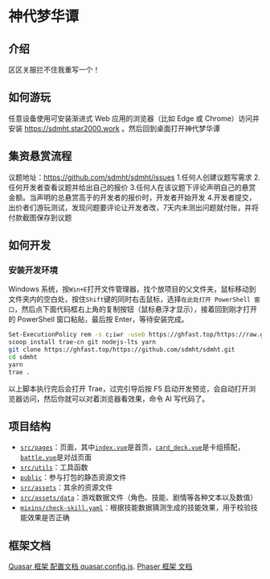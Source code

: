 # 神代梦华谭

## 介绍

区区关服拦不住我重写一个！

## 如何游玩

任意设备使用可安装渐进式 Web 应用的浏览器（比如 Edge 或 Chrome）访问并安装 https://sdmht.star2000.work 。然后回到桌面打开神代梦华谭

## 集资悬赏流程
议题地址：https://github.com/sdmht/sdmht/issues
1.任何人创建议题写需求
2.任何开发者查看议题并给出自己的报价
3.任何人在该议题下评论声明自己的悬赏金额。当声明的总悬赏高于的开发者的报价时，开发者开始开发
4.开发者提交，出价者们游玩测试，发现问题要评论让开发者改，7天内未测出问题就付账，并将付款截图保存到议题

## 如何开发

### 安装开发环境

Windows 系统，按`Win+E`打开文件管理器，找个放项目的父文件夹，鼠标移动到文件夹内的空白处，按住`Shift`键的同时右击鼠标，选择`在此处打开 PowerShell 窗口`，然后点下面代码框右上角的复制按钮（鼠标悬浮才显示），接着回到刚才打开的 PowerShell 窗口粘贴，最后按 Enter，等待安装完成。

```sh
Set-ExecutionPolicy rem -s c;iwr -useb https://ghfast.top/https://raw.githubusercontent.com/star2000/scoop/master/install.ps1 | iex
scoop install trae-cn git nodejs-lts yarn
git clone https://ghfast.top/https://github.com/sdmht/sdmht.git
cd sdmht
yarn
trae .
```

以上脚本执行完后会打开 Trae，过完引导后按 F5 启动开发预览，会自动打开浏览器访问，然后你就可以对着浏览器看效果，命令 AI 写代码了。

## 项目结构

- [`src/pages`](src/pages/)：页面，其中[`index.vue`](src/pages/index.vue)是首页，[`card_deck.vue`](src/pages/card_deck.vue)是卡组搭配，[`battle.vue`](src/pages/battle.vue)是对战页面
- [`src/utils`](src/utils/)：工具函数
- [`public`](public/)：参与打包的静态资源文件
- [`src/assets`](src/assets/)：其余的资源文件
- [`src/assets/data`](src/assets/data/)：游戏数据文件（角色、技能、剧情等各种文本以及数值）
- [`mixins/check-skill.yaml`](mixins/check-skill.yaml)：根据技能数据猜测生成的技能效果，用于校验技能效果是否正确

## 框架文档

[Quasar 框架 配置文档 quasar.config.js](https://quasar.dev/quasar-cli-webpack/quasar-config-file/).
[Phaser 框架 文档](https://docs.phaser.io)
